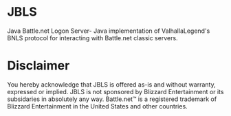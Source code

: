 # JBLS
Java Battle.net Logon Server- Java implementation of ValhallaLegend's BNLS protocol for interacting with Battle.net classic servers.

# Disclaimer
You hereby acknowledge that JBLS is offered as-is and without warranty,
expressed or implied. JBLS is not sponsored by Blizzard Entertainment or its
subsidaries in absolutely any way. Battle.net&trade; is a registered trademark
of Blizzard Entertainment in the United States and other countries.
